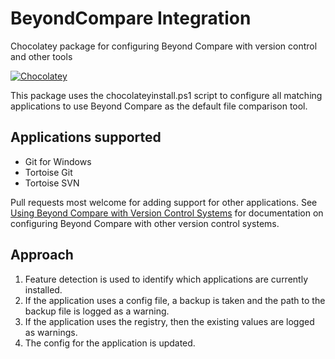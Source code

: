 # BeyondCompare Integration

Chocolatey package for configuring Beyond Compare with version control and other tools

[![Chocolatey](https://img.shields.io/chocolatey/v/beyondcompare-integration.svg?maxAge=2592000)](https://chocolatey.org/packages/beyondcompare-integration)

This package uses the chocolateyinstall.ps1 script to configure all matching applications to use Beyond Compare as the default file comparison tool.

## Applications supported

* Git for Windows
* Tortoise Git
* Tortoise SVN

Pull requests most welcome for adding support for other applications. See [Using Beyond Compare with Version Control Systems](http://www.scootersoftware.com/support.php?zz=kb_vcs) for documentation on configuring Beyond Compare with other version control systems.

## Approach

1. Feature detection is used to identify which applications are currently installed.
2. If the application uses a config file, a backup is taken and the path to the backup file is logged as a warning.
3. If the application uses the registry, then the existing values are logged as warnings.
4. The config for the application is updated.
